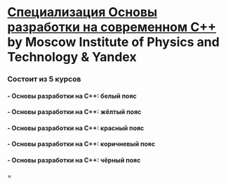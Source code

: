 # [Специализация Основы разработки на современном C++](https://www.coursera.org/specializations/c-plus-plus-modern-development/) by Moscow Institute of Physics and Technology & Yandex

### Состоит из 5 курсов

#### - Основы разработки на C++: белый пояс
#### - Основы разработки на C++: жёлтый пояс
#### - Основы разработки на C++: красный пояс
#### - Основы разработки на C++: коричневый пояс
#### - Основы разработки на C++: чёрный пояс

<png> = 
